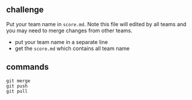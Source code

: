## challenge

Put your team name in `score.md`. Note this file will edited by all teams and you may need to merge changes from other teams.

- put your team name in a separate line
- get the `score.md` which contains all team name

## commands

```
git merge
git push
git pull
```
